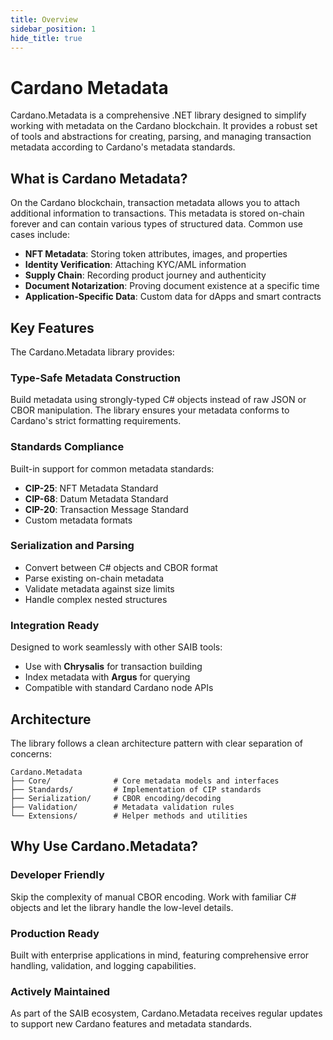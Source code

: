 ```yaml
---
title: Overview
sidebar_position: 1
hide_title: true
---
```


# Cardano Metadata

Cardano.Metadata is a comprehensive .NET library designed to simplify working with metadata on the Cardano blockchain. It provides a robust set of tools and abstractions for creating, parsing, and managing transaction metadata according to Cardano's metadata standards.

## What is Cardano Metadata?

On the Cardano blockchain, transaction metadata allows you to attach additional information to transactions. This metadata is stored on-chain forever and can contain various types of structured data. Common use cases include:

- **NFT Metadata**: Storing token attributes, images, and properties
- **Identity Verification**: Attaching KYC/AML information
- **Supply Chain**: Recording product journey and authenticity
- **Document Notarization**: Proving document existence at a specific time
- **Application-Specific Data**: Custom data for dApps and smart contracts

## Key Features

The Cardano.Metadata library provides:

### Type-Safe Metadata Construction
Build metadata using strongly-typed C# objects instead of raw JSON or CBOR manipulation. The library ensures your metadata conforms to Cardano's strict formatting requirements.

### Standards Compliance
Built-in support for common metadata standards:
- **CIP-25**: NFT Metadata Standard
- **CIP-68**: Datum Metadata Standard  
- **CIP-20**: Transaction Message Standard
- Custom metadata formats

### Serialization and Parsing
- Convert between C# objects and CBOR format
- Parse existing on-chain metadata
- Validate metadata against size limits
- Handle complex nested structures

### Integration Ready
Designed to work seamlessly with other SAIB tools:
- Use with **Chrysalis** for transaction building
- Index metadata with **Argus** for querying
- Compatible with standard Cardano node APIs

## Architecture

The library follows a clean architecture pattern with clear separation of concerns:

```
Cardano.Metadata
├── Core/              # Core metadata models and interfaces
├── Standards/         # Implementation of CIP standards
├── Serialization/     # CBOR encoding/decoding
├── Validation/        # Metadata validation rules
└── Extensions/        # Helper methods and utilities
```

## Why Use Cardano.Metadata?

### Developer Friendly
Skip the complexity of manual CBOR encoding. Work with familiar C# objects and let the library handle the low-level details.

### Production Ready
Built with enterprise applications in mind, featuring comprehensive error handling, validation, and logging capabilities.

### Actively Maintained
As part of the SAIB ecosystem, Cardano.Metadata receives regular updates to support new Cardano features and metadata standards.